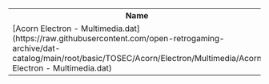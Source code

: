<table>
<tr><th>Name</th><th>Size</th></tr>
<tr><td>
[Acorn Electron - Multimedia.dat](https://raw.githubusercontent.com/open-retrogaming-archive/dat-catalog/main/root/basic/TOSEC/Acorn/Electron/Multimedia/Acorn Electron - Multimedia.dat)
</td><td>1464</td></tr>
</table>
